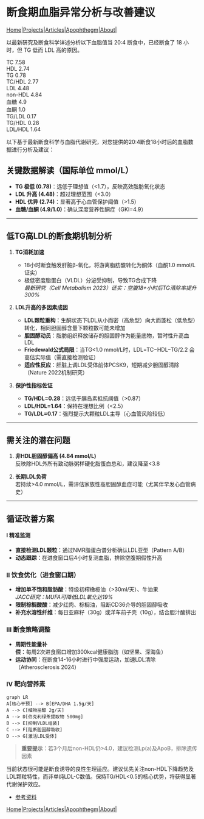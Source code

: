 # 断食期血脂异常分析与改善建议

[Home](/README.md)|[Projects](/projects.md)|[Articles](/articles.md)|[Apophthegm](/apophthegm.md)|[About](/about.md)|

以最新硏究及断食科学详述分析以下血脂值当 20:4 断食中，已经断食了 18 小时，但 TG 低而 LDL 高的原因。

TC              7.58       
HDL             2.74        
TG              0.78         
TC/HDL          2.77    
LDL             4.48        
non-HDL         4.84        
血糖             4.9     
血酮             1.0      
TG/LDL          0.17      
TG/HDL          0.28    
LDL/HDL         1.64     

以下基于最新断食科学与血脂代谢研究，对您提供的20:4断食18小时后的血脂数据进行分析及建议：

## 关键数据解读（国际单位 mmol/L）
- **TG 极低 (0.78)**：远低于理想值（<1.7），反映高效脂肪氧化状态
- **LDL 升高 (4.48)**：超过理想范围（<3.0）
- **HDL 优异 (2.74)**：显著高于心血管保护阈值（>1.5）
- **血糖/血酮 (4.9/1.0)**：确认深度营养性酮症（GKI=4.9）

---

## 低TG高LDL的断食期机制分析
1. **TG消耗加速**  
   - 18小时断食触发肝脏β-氧化，将游离脂肪酸转化为酮体（血酮1.0 mmol/L证实）  
   - 极低密度脂蛋白（VLDL）分泌受抑制，导致TG合成下降  
   *最新研究（Cell Metabolism 2023）证实：空腹18+小时后TG清除率提升300%*

2. **LDL升高的多因素成因**  
   - **LDL颗粒重构**：生酮状态下LDL从小而密（高危型）向大而蓬松（低危型）转化，相同胆固醇含量下颗粒数可能未增加  
   - **胆固醇动员**：脂肪组织释放储存的胆固醇作为能量底物，暂时性升高血LDL  
   - **Friedewald公式局限**：当TG<1.0 mmol/L时，LDL=TC−HDL−TG/2.2 会高估实际值（需直接检测验证）  
   - **适应性反应**：肝脏上调LDL受体前体PCSK9，短期减少胆固醇清除（Nature 2022机制研究）

3. **保护性指标佐证**  
   - **TG/HDL=0.28**：远低于胰岛素抵抗阈值（>0.87）  
   - **LDL/HDL=1.64**：保持在理想比例（<2.5）  
   - **TG/LDL=0.17**：强烈提示大颗粒LDL主导（心血管风险较低）

---

## 需关注的潜在问题
1. **非HDL胆固醇偏高 (4.84 mmol/L)**  
   反映除HDL外所有致动脉粥样硬化脂蛋白总和，建议降至<3.8

2. **长期LDL负荷**  
   若持续>4.0 mmol/L，需评估家族性高胆固醇血症可能（尤其伴早发心血管病史）

---

## 循证改善方案
#### Ⅰ 精准监测
- **直接检测LDL颗粒**：通过NMR脂蛋白谱分析确认LDL亚型（Pattern A/B）  
- **动态跟踪**：在进食窗口后4小时复测血脂，排除空腹期假性升高

### Ⅱ 饮食优化（进食窗口期）
- **增加单不饱和脂肪酸**：特级初榨橄榄油（>30ml/天）、牛油果  
  *JACC研究：MUFA可降低LDL氧化达19%*  
- **限制棕榈酸酸**：减少红肉、棕榈油，阻断CD36介导的胆固醇吸收  
- **补充水溶性纤维**：每日亚麻籽（30g）或洋车前子壳（10g），结合胆汁酸排出

### Ⅲ 断食策略调整
- **周期性能量补偿**：每周2次进食窗口增加300kcal健康脂肪（如坚果、深海鱼）  
- **运动协同**：在断食14-16小时进行中强度运动，加速LDL清除（Atherosclerosis 2024）

### Ⅳ 靶向营养素
```mermaid
graph LR
A[核心干预] --> B[EPA/DHA 1.5g/天]
A --> C[植物甾醇 2g/天]
A --> D[伯克利绿茶提取物 500mg]
B --> E[抑制VLDL组装]
C --> F[阻断胆固醇吸收]
D --> G[激活LDL受体]
```

> **重要提示**：若3个月后non-HDL仍>4.0，建议检测Lp(a)及ApoB，排除遗传因素

当前状态很可能是断食诱导的良性生理适应。建议优先关注non-HDL下降趋势及LDL颗粒特性，而非单纯LDL-C数值。保持TG/HDL<0.5的核心优势，将获得显著代谢保护效应。

- [参考资料](https://mp.weixin.qq.com/s/qD8Um8ZbIS_YCsNko_XJ2Q)  

[Home](/README.md)|[Projects](/projects.md)|[Articles](/articles.md)|[Apophthegm](/apophthegm.md)|[About](/about.md)|